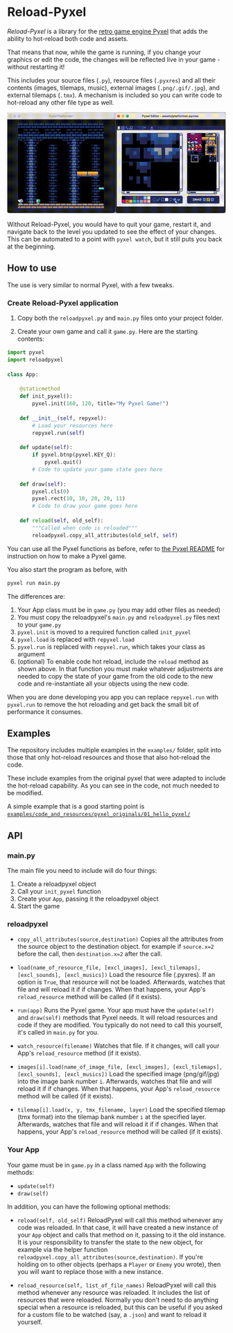 # Reload-Pyxel

*Reload-Pyxel* is a library for the [retro game engine Pyxel](https://github.com/kitao/pyxel) that adds the ability to hot-reload both code and assets.

That means that now, while the game is running, if you change your graphics or edit the code, the changes will be reflected live in your game - without restarting it!

This includes your source files (`.py`), resource files (`.pyxres`) and all their contents (images, tilemaps, music), external images (`.png/.gif/.jpg`), and external tilemaps (`.tmx`). A mechanism is included so you can write code to hot-reload any other file type as well.

![Resource editing](doc/res_reload.gif)

Without Reload-Pyxel, you would have to quit your game, restart it, and navigate back to the level you updated to see the effect of your changes. This can be automated to a point with `pyxel watch`, but it still puts you back at the beginning.

## How to use

The use is very similar to normal Pyxel, with a few tweaks.

### Create Reload-Pyxel application

1. Copy both the `reloadpyxel.py` and `main.py` files onto your project folder.

2. Create your own game and call it `game.py`. Here are the starting contents:

```python
import pyxel
import reloadpyxel

class App:

    @staticmethod
    def init_pyxel():
        pyxel.init(160, 120, title="My Pyxel Game!")

    def __init__(self, repyxel):
        # Load your resources here
        repyxel.run(self)

    def update(self):
        if pyxel.btnp(pyxel.KEY_Q):
            pyxel.quit()
        # Code to update your game state goes here

    def draw(self):
        pyxel.cls(0)
        pyxel.rect(10, 10, 20, 20, 11)
        # Code to draw your game goes here

    def reload(self, old_self):
        """Called when code is reloaded"""
        reloadpyxel.copy_all_attributes(old_self, self)
```

You can use all the Pyxel functions as before, refer to [the Pyxel README](https://github.com/kitao/pyxel) for instruction on how to make a Pyxel game.

You also start the program as before, with

```bash
pyxel run main.py
```

The differences are:

1. Your App class must be in `game.py` (you may add other files as needed)
2. You must copy the reloadpyxel's `main.py` and `reloadpyxel.py` files next to your `game.py`
3. `pyxel.init` is moved to a required function called `init_pyxel`
4. `pyxel.load` is replaced with `repyxel.load`
5. `pyxel.run` is replaced with `repyxel.run`, which takes your class as argument
6. (optional) To enable code hot reload, include the `reload` method as shown above.
   In that function you must make whatever adjustments are needed to copy the state
   of your game from the old code to the new code and re-instantiate all your objects
   using the new code.

When you are done developing you app you can replace `repyxel.run` with `pyxel.run`
to remove the hot reloading and get back the small bit of performance it consumes.

## Examples

The repository includes multiple examples in the `examples/` folder, split into those that only hot-reload resources and those that also hot-reload the code.

These include examples from the original pyxel that were adapted to include the hot-reload capability. As you can see in the code, not much needed to be modified.

A simple example that is a good starting point is [`examples/code_and_resources/pyxel_originals/01_hello_pyxel/`](examples/code_and_resources/pyxel_originals/01_hello_pyxel/)

## API

### main.py

The main file you need to include will do four things:
1. Create a reloadpyxel object
2. Call your `init_pyxel` function
3. Create your `App`, passing it the reloadpyxel object
4. Start the game

### reloadpyxel

- `copy_all_attributes(source,destination)`
  Copies all the attributes from the source object to the destination object.
  for example if `source.x=2` before the call, then `destination.x=2` after the call.

- `load(name_of_resource_file, [excl_images], [excl_tilemaps], [excl_sounds], [excl_musics])`
  Load the resource file (.pyxres). If an option is `True`, that resource will not be loaded.
  Afterwards, watches that file and will reload it if if changes.
  When that happens, your App's `reload_resource` method will be called (if it exists).

- `run(app)`
  Runs the Pyxel game. Your app must have the `update(self)` and `draw(self)` methods that Pyxel needs. 
  It will reload resources and code if they are modified.
  You typically do not need to call this yourself, it's called in `main.py` for you.

- `watch_resource(filename)`
  Watches that file. If it changes, will call your App's `reload_resource` method (if it exists).

- `images[i].load(name_of_image_file, [excl_images], [excl_tilemaps], [excl_sounds], [excl_musics])`
  Load the specified image (png/gif/jpg) into the image bank number `i`. 
  Afterwards, watches that file and will reload it if if changes.
  When that happens, your App's `reload_resource` method will be called (if it exists).

- `tilemap[i].load(x, y, tmx_filename, layer)`
  Load the specified tilemap (tmx format) into the tilemap bank number `i` at the specified layer.
  Afterwards, watches that file and will reload it if if changes.
  When that happens, your App's `reload_resource` method will be called (if it exists).

### Your App

Your game must be in `game.py` in a class named `App` with the following methods:

- `update(self)`
- `draw(self)`

In addition, you can have the following optional methods:

- `reload(self, old_self)`
  ReloadPyxel will call this method whenever any code was reloaded.
  In that case, it will have created a new instance of your `App` object
  and calls that method on it, passing to it the old instance.
  It is your responsibility to transfer the state to the new object,
  for example via the helper function
  `reloadpyxel.copy_all_attributes(source,destination)`.
  If you're holding on to other objects (perhaps a `Player` or `Enemy` you wrote),
  then you will want to replace those with a new instance.

- `reload_resource(self, list_of_file_names)`
  ReloadPyxel will call this method whenever any resource was reloaded. It includes the
  list of resources that were reloaded.
  Normally you don't need to do anything special when a resource is reloaded,
  but this can be useful if you asked for a custom file to be watched (say, a `.json`)
  and want to reload it yourself.

